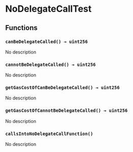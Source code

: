 # NoDelegateCallTest





## Functions

### `canBeDelegateCalled() → uint256`
No description


### `cannotBeDelegateCalled() → uint256`
No description


### `getGasCostOfCanBeDelegateCalled() → uint256`
No description


### `getGasCostOfCannotBeDelegateCalled() → uint256`
No description


### `callsIntoNoDelegateCallFunction()`
No description





